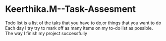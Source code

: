 # Keerthika.M--Task-Assesment
Todo list is a list of the taks that you have to do,or things that you want to do
Each day I try try to mark off as many items on my to-do list as possible.
The way I finish my project successfully
